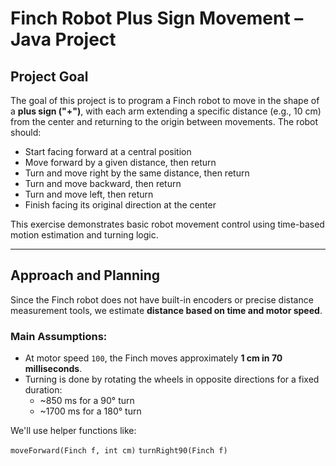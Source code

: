 # Finch Robot Plus Sign Movement – Java Project

## Project Goal

The goal of this project is to program a Finch robot to move in the shape of a **plus sign ("+")**, with each arm extending a specific distance (e.g., 10 cm) from the center and returning to the origin between movements. The robot should:

- Start facing forward at a central position
- Move forward by a given distance, then return
- Turn and move right by the same distance, then return
- Turn and move backward, then return
- Turn and move left, then return
- Finish facing its original direction at the center

This exercise demonstrates basic robot movement control using time-based motion estimation and turning logic.

---

## Approach and Planning

Since the Finch robot does not have built-in encoders or precise distance measurement tools, we estimate **distance based on time and motor speed**.

### Main Assumptions:

- At motor speed `100`, the Finch moves approximately **1 cm in 70 milliseconds**.
- Turning is done by rotating the wheels in opposite directions for a fixed duration:
  - ~850 ms for a 90° turn
  - ~1700 ms for a 180° turn

We'll use helper functions like:

`moveForward(Finch f, int cm)`
`turnRight90(Finch f)`

